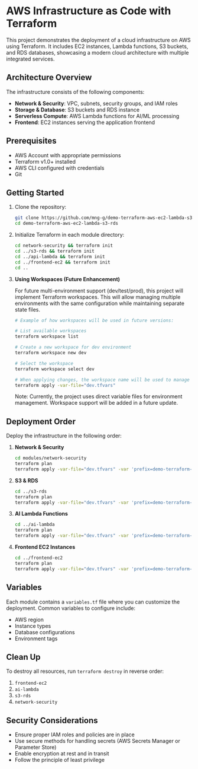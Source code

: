 # AWS Infrastructure as Code with Terraform

This project demonstrates the deployment of a cloud infrastructure on AWS using Terraform. It includes EC2 instances, Lambda functions, S3 buckets, and RDS databases, showcasing a modern cloud architecture with multiple integrated services.

## Architecture Overview

The infrastructure consists of the following components:
- **Network & Security**: VPC, subnets, security groups, and IAM roles
- **Storage & Database**: S3 buckets and RDS instance
- **Serverless Compute**: AWS Lambda functions for AI/ML processing
- **Frontend**: EC2 instances serving the application frontend

## Prerequisites

- AWS Account with appropriate permissions
- Terraform v1.0+ installed
- AWS CLI configured with credentials
- Git

## Getting Started

1. Clone the repository:
   ```bash
   git clone https://github.com/mng-g/demo-terraform-aws-ec2-lambda-s3-rds.git
   cd demo-terraform-aws-ec2-lambda-s3-rds
   ```

2. Initialize Terraform in each module directory:
   ```bash
   cd network-security && terraform init
   cd ../s3-rds && terraform init
   cd ../api-lambda && terraform init
   cd ../frontend-ec2 && terraform init
   cd ..
   ```

3. **Using Workspaces (Future Enhancement)**
   
   For future multi-environment support (dev/test/prod), this project will implement Terraform workspaces. This will allow managing multiple environments with the same configuration while maintaining separate state files.

   ```bash
   # Example of how workspaces will be used in future versions:
   
   # List available workspaces
   terraform workspace list
   
   # Create a new workspace for dev environment
   terraform workspace new dev
   
   # Select the workspace
   terraform workspace select dev
   
   # When applying changes, the workspace name will be used to manage environment-specific resources
   terraform apply -var-file="dev.tfvars"
   ```
   
   Note: Currently, the project uses direct variable files for environment management. Workspace support will be added in a future update.

## Deployment Order

Deploy the infrastructure in the following order:

1. **Network & Security**
   ```bash
   cd modules/network-security
   terraform plan
   terraform apply -var-file="dev.tfvars" -var 'prefix=demo-terraform-aws-ec2-lambda-s3-rds'
   ```

2. **S3 & RDS**
   ```bash
   cd ../s3-rds
   terraform plan
   terraform apply -var-file="dev.tfvars" -var 'prefix=demo-terraform-aws-ec2-lambda-s3-rds'
   ```

3. **AI Lambda Functions**
   ```bash
   cd ../ai-lambda
   terraform plan
   terraform apply -var-file="dev.tfvars" -var 'prefix=demo-terraform-aws-ec2-lambda-s3-rds'
   ```

4. **Frontend EC2 Instances**
   ```bash
   cd ../frontend-ec2
   terraform plan
   terraform apply -var-file="dev.tfvars" -var 'prefix=demo-terraform-aws-ec2-lambda-s3-rds'
   ```

## Variables

Each module contains a `variables.tf` file where you can customize the deployment. Common variables to configure include:
- AWS region
- Instance types
- Database configurations
- Environment tags

## Clean Up

To destroy all resources, run `terraform destroy` in reverse order:

1. `frontend-ec2`
2. `ai-lambda`
3. `s3-rds`
4. `network-security`

## Security Considerations

- Ensure proper IAM roles and policies are in place
- Use secure methods for handling secrets (AWS Secrets Manager or Parameter Store)
- Enable encryption at rest and in transit
- Follow the principle of least privilege